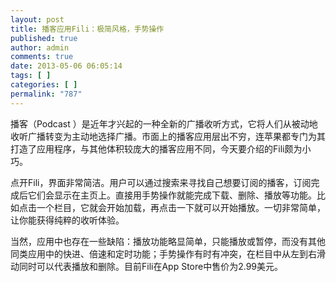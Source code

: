 ```yaml
---
layout: post
title: 播客应用Fili：极简风格，手势操作
published: true
author: admin
comments: true
date: 2013-05-06 06:05:14
tags: [ ]
categories: [ ]
permalink: "787"
---
```

播客（Podcast ）是近年才兴起的一种全新的广播收听方式，它将人们从被动地收听广播转变为主动地选择广播。市面上的播客应用层出不穷，连苹果都专门为其打造了应用程序，与其他体积较庞大的播客应用不同，今天要介绍的Fili颇为小巧。

点开Fili，界面非常简洁。用户可以通过搜索来寻找自己想要订阅的播客，订阅完成后它们会显示在主页上。直接用手势操作就能完成下载、删除、播放等功能。比如点击一个栏目，它就会开始加载，再点击一下就可以开始播放。一切非常简单，让你能获得纯粹的收听体验。


  


当然，应用中也存在一些缺陷：播放功能略显简单，只能播放或暂停，而没有其他同类应用中的快进、倍速和定时功能；手势操作有时有冲突，在栏目中从左到右滑动同时可以代表播放和删除。目前Fili在App Store中售价为2.99美元。